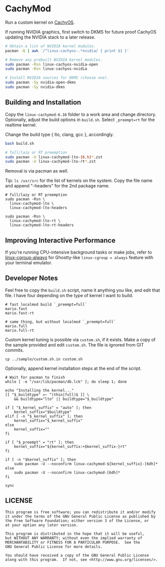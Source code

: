 # CachyMod

Run a custom kernel on [CachyOS](https://cachyos.org/).

If running NVIDIA graphics, first switch to DKMS for future proof CachyOS
updating the NVIDIA stack to a later release.

```bash
# Obtain a list of NVIDIA kernel modules.
pacman -Q | awk '/^linux-cachyos-.*nvidia/ { print $1 }'

# Remove any prebuilt NVIDIA kernel modules.
sudo pacman -Rsn linux-cachyos-nvidia-open
sudo pacman -Rsn linux-cachyos-nvidia

# Install NVIDIA sources for DKMS (choose one).
sudo pacman -Sy nvidia-open-dkms
sudo pacman -Sy nvidia-dkms
```

## Building and Installation

Copy the `linux-cachymod-6.16` folder to a work area and change
directory. Optionally, adjust the build options in `build.sh`.
Select `_preempt=rt` for the realtime kernel.

Change the build type { lto, clang, gcc }, accordingly.

```bash
bash build.sh

# full/lazy or RT preemption
sudo pacman -U linux-cachymod-lto-{6,h}*.zst
sudo pacman -U linux-cachymod-lto-rt*.zst
```

Removal is via pacman as well.

Tip: `ls /usr/src` for the list of kernels on the system.
Copy the file name and append "-headers" for the 2nd
package name.

```text
# full/lazy or RT preemption
sudo pacman -Rsn \
  linux-cachymod-lto \
  linux-cachymod-lto-headers

sudo pacman -Rsn \
  linux-cachymod-lto-rt \
  linux-cachymod-lto-rt-headers
```

## Improving Interactive Performance

If you're running CPU-intensive background tasks or make jobs, refer to
[linux-cgroup-always](https://github.com/marioroy/linux-cgroup-always)
for Ghostty-like `linux-cgroup = always` feature with your terminal emulator.

## Developer Notes

Feel free to copy the `build.sh` script, name it anything
you like, and edit that file. I have four depending on the
type of kernel I want to build.

```text
# fast localmod build `_preempt=full`
mario.fast
mario.fast-rt

# same thing, but without localmod `_preempt=full`
mario.full
mario.full-rt
```

Custom kernel tuning is possible via `custom.sh`, if it exists.
Make a copy of the sample provided and edit `custom.sh`. The file
is ignored from GIT commits.

```text
cp ../sample/custom.sh.in custom.sh
```

Optionally, append kernel installation steps at the end of the script.

```text
# Wait for pacman to finish
while [ -e "/var/lib/pacman/db.lck" ]; do sleep 1; done

echo "Installing the kernel..."
[[ "$_buildtype" =~ ^(thin|full)$ ]] \
    && buildtype="lto" || buildtype="$_buildtype"

if [ "$_kernel_suffix" = "auto" ]; then
    kernel_suffix="$buildtype"
elif [ -n "$_kernel_suffix" ]; then
    kernel_suffix="$_kernel_suffix"
else
    kernel_suffix=""
fi

if [ "$_preempt" = "rt" ]; then
    kernel_suffix="${kernel_suffix:+$kernel_suffix-}rt"
fi

if [ -n "$kernel_suffix" ]; then
    sudo pacman -U --noconfirm linux-cachymod-${kernel_suffix}-[6dh]*
else
    sudo pacman -U --noconfirm linux-cachymod-[6dh]*
fi

sync
```

## LICENSE

```text
This program is free software; you can redistribute it and/or modify
it under the terms of the GNU General Public License as published by
the Free Software Foundation; either version 3 of the License, or
at your option any later version.

This program is distributed in the hope that it will be useful,
but WITHOUT ANY WARRANTY; without even the implied warranty of
MERCHANTABILITY or FITNESS FOR A PARTICULAR PURPOSE.  See the
GNU General Public License for more details.

You should have received a copy of the GNU General Public License
along with this program.  If not, see <http://www.gnu.org/licenses/>.
```

